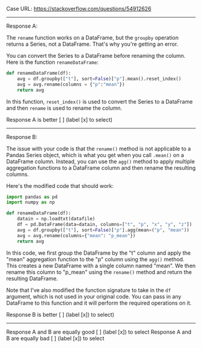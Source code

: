 Case URL: https://stackoverflow.com/questions/54912626

------
Response A:

The `rename` function works on a DataFrame, but the `groupby` operation returns a Series, not a DataFrame. That's why you're getting an error. 

You can convert the Series to a DataFrame before renaming the column. Here is the function `renameDataFrame`:

```python
def renameDataFrame(df):
    avg = df.groupby(["t"], sort=False)["p"].mean().reset_index()
    avg = avg.rename(columns = {"p":"mean"})
    return avg
```

In this function, `reset_index()` is used to convert the Series to a DataFrame and then `rename` is used to rename the column.

Response A is better [ ] (label [x] to select)

-------
Response B:

The issue with your code is that the `rename()` method is not applicable to a Pandas Series object, which is what you get when you call `.mean()` on a DataFrame column. Instead, you can use the `agg()` method to apply multiple aggregation functions to a DataFrame column and then rename the resulting columns.

Here's the modified code that should work:

```python
import pandas as pd
import numpy as np

def renameDataFrame(df):
    datain = np.loadtxt(datafile)
    df = pd.DataFrame(data=datain, columns=["t", "p", "x", "y", "z"])
    avg = df.groupby(["t"], sort=False)["p"].agg(mean=("p", "mean"))
    avg = avg.rename(columns={"mean": "p_mean"})
    return avg
```

In this code, we first group the DataFrame by the "t" column and apply the "mean" aggregation function to the "p" column using the `agg()` method. This creates a new DataFrame with a single column named "mean". We then rename this column to "p_mean" using the `rename()` method and return the resulting DataFrame.

Note that I've also modified the function signature to take in the `df` argument, which is not used in your original code. You can pass in any DataFrame to this function and it will perform the required operations on it.

Response B is better [ ] (label [x]) to select)

-------

Response A and B are equally good [ ] (label [x]) to select
Response A and B are equally bad [ ] (label [x]) to select
